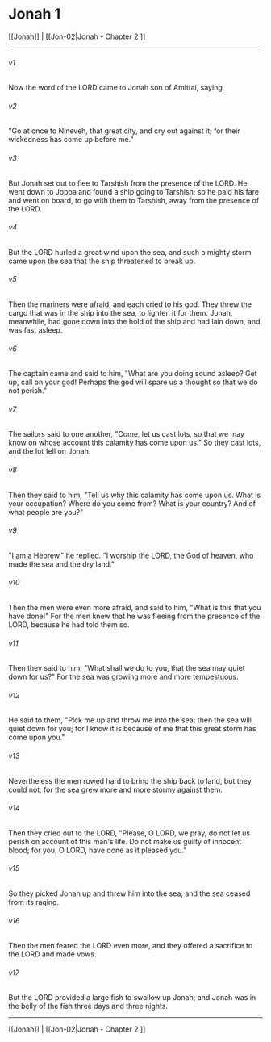 # Jonah 1

[[Jonah]] | [[Jon-02|Jonah - Chapter 2 ]]
***

###### v1
Now the word of the LORD came to Jonah son of Amittai, saying,
###### v2
"Go at once to Nineveh, that great city, and cry out against it; for their wickedness has come up before me."
###### v3
But Jonah set out to flee to Tarshish from the presence of the LORD. He went down to Joppa and found a ship going to Tarshish; so he paid his fare and went on board, to go with them to Tarshish, away from the presence of the LORD.
###### v4
But the LORD hurled a great wind upon the sea, and such a mighty storm came upon the sea that the ship threatened to break up.
###### v5
Then the mariners were afraid, and each cried to his god. They threw the cargo that was in the ship into the sea, to lighten it for them. Jonah, meanwhile, had gone down into the hold of the ship and had lain down, and was fast asleep.
###### v6
The captain came and said to him, "What are you doing sound asleep? Get up, call on your god! Perhaps the god will spare us a thought so that we do not perish."
###### v7
The sailors said to one another, "Come, let us cast lots, so that we may know on whose account this calamity has come upon us." So they cast lots, and the lot fell on Jonah.
###### v8
Then they said to him, "Tell us why this calamity has come upon us. What is your occupation? Where do you come from? What is your country? And of what people are you?"
###### v9
"I am a Hebrew," he replied. "I worship the LORD, the God of heaven, who made the sea and the dry land."
###### v10
Then the men were even more afraid, and said to him, "What is this that you have done!" For the men knew that he was fleeing from the presence of the LORD, because he had told them so.
###### v11
Then they said to him, "What shall we do to you, that the sea may quiet down for us?" For the sea was growing more and more tempestuous.
###### v12
He said to them, "Pick me up and throw me into the sea; then the sea will quiet down for you; for I know it is because of me that this great storm has come upon you."
###### v13
Nevertheless the men rowed hard to bring the ship back to land, but they could not, for the sea grew more and more stormy against them.
###### v14
Then they cried out to the LORD, "Please, O LORD, we pray, do not let us perish on account of this man's life. Do not make us guilty of innocent blood; for you, O LORD, have done as it pleased you."
###### v15
So they picked Jonah up and threw him into the sea; and the sea ceased from its raging.
###### v16
Then the men feared the LORD even more, and they offered a sacrifice to the LORD and made vows.
###### v17
But the LORD provided a large fish to swallow up Jonah; and Jonah was in the belly of the fish three days and three nights.

***

[[Jonah]] | [[Jon-02|Jonah - Chapter 2 ]]
